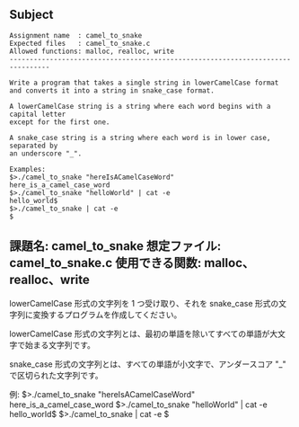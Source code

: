 ## Subject

```
Assignment name  : camel_to_snake
Expected files   : camel_to_snake.c
Allowed functions: malloc, realloc, write
--------------------------------------------------------------------------------

Write a program that takes a single string in lowerCamelCase format
and converts it into a string in snake_case format.

A lowerCamelCase string is a string where each word begins with a capital letter
except for the first one.

A snake_case string is a string where each word is in lower case, separated by
an underscore "_".

Examples:
$>./camel_to_snake "hereIsACamelCaseWord"
here_is_a_camel_case_word
$>./camel_to_snake "helloWorld" | cat -e
hello_world$
$>./camel_to_snake | cat -e
$
```

課題名: camel_to_snake
想定ファイル: camel_to_snake.c
使用できる関数: malloc、realloc、write
--------------------------------------------------------------------------------

lowerCamelCase 形式の文字列を 1 つ受け取り、それを snake_case 形式の文字列に変換するプログラムを作成してください。

lowerCamelCase 形式の文字列とは、最初の単語を除いてすべての単語が大文字で始まる文字列です。

snake_case 形式の文字列とは、すべての単語が小文字で、アンダースコア "_" で区切られた文字列です。

例:
$>./camel_to_snake "hereIsACamelCaseWord"
here_is_a_camel_case_word
$>./camel_to_snake "helloWorld" | cat -e
hello_world$
$>./camel_to_snake | cat -e
$